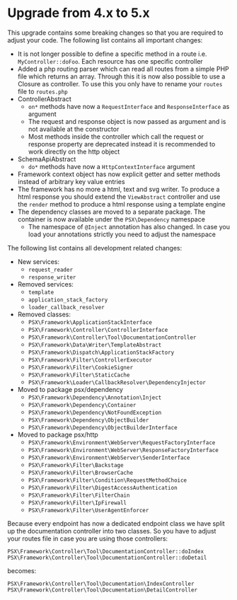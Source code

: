 
# Upgrade from 4.x to 5.x

This upgrade contains some breaking changes so that you are required to adjust
your code. The following list contains all important changes:

* It is not longer possible to define a specific method in a route i.e. 
  `MyController::doFoo`. Each resource has one specific controller
* Added a php routing parser which can read all routes from a simple PHP file
  which returns an array. Through this it is now also possible to use a Closure
  as controller. To use this you only have to rename your `routes` file to 
  `routes.php`
* ControllerAbstract
    * `on*` methods have now a `RequestInterface` and `ResponseInterface` as 
      argument
    * The request and response object is now passed as argument and is not 
      available at the constructor
    * Most methods inside the controller which call the request or response 
      property are deprecated instead it is recommended to work directly on the 
      http object
* SchemaApiAbstract
    * `do*` methods have now a `HttpContextInterface` argument
* Framework context object has now explicit getter and setter methods instead 
  of arbitrary key value entries
* The framework has no more a html, text and svg writer. To produce a html 
  response you should extend the `ViewAbstract` controller and use the `render`
  method to produce a html response using a template engine
* The dependency classes are moved to a separate package. The container is now
  available under the `PSX\Dependency` namespace
    * The namespace of `@Inject` annotation has also changed. In case you load 
      your annotations strictly you need to adjust the namespace

The following list contains all development related changes:

* New services:
    * `request_reader`
    * `response_writer`
* Removed services:
    * `template`
    * `application_stack_factory`
    * `loader_callback_resolver`
* Removed classes:
    * `PSX\Framework\ApplicationStackInterface`
    * `PSX\Framework\Controller\ControllerInterface`
    * `PSX\Framework\Controller\Tool\DocumentationController`
    * `PSX\Framework\Data\Writer\TemplateAbstract`
    * `PSX\Framework\Dispatch\ApplicationStackFactory`
    * `PSX\Framework\Filter\ControllerExecutor`
    * `PSX\Framework\Filter\CookieSigner`
    * `PSX\Framework\Filter\StaticCache`
    * `PSX\Framework\Loader\CallbackResolver\DependencyInjector`
* Moved to package psx/dependency
    * `PSX\Framework\Dependency\Annotation\Inject`
    * `PSX\Framework\Dependency\Container`
    * `PSX\Framework\Dependency\NotFoundException`
    * `PSX\Framework\Dependency\ObjectBuilder`
    * `PSX\Framework\Dependency\ObjectBuilderInterface`
* Moved to package psx/http
    * `PSX\Framework\Environment\WebServer\RequestFactoryInterface`
    * `PSX\Framework\Environment\WebServer\ResponseFactoryInterface`
    * `PSX\Framework\Environment\WebServer\SenderInterface`
    * `PSX\Framework\Filter\Backstage`
    * `PSX\Framework\Filter\BrowserCache`
    * `PSX\Framework\Filter\Condition\RequestMethodChoice`
    * `PSX\Framework\Filter\DigestAccessAuthentication`
    * `PSX\Framework\Filter\FilterChain`
    * `PSX\Framework\Filter\IpFirewall`
    * `PSX\Framework\Filter\UserAgentEnforcer`

Because every endpoint has now a dedicated endpoint class we have split up the 
documentation controller into two classes. So you have to adjust your routes 
file in case you are using those controllers:

    PSX\Framework\Controller\Tool\DocumentationController::doIndex
    PSX\Framework\Controller\Tool\DocumentationController::doDetail

becomes:

    PSX\Framework\Controller\Tool\Documentation\IndexController
    PSX\Framework\Controller\Tool\Documentation\DetailController
